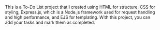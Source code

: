 This is a To-Do List project that I created using HTML for structure, CSS for styling, Express.js, which is a Node.js framework used for request handling and high performance, and EJS for templating. With this project, you can add your tasks and mark them as completed.